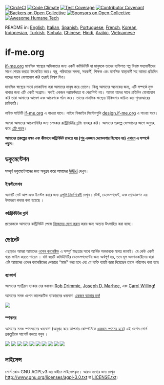 [![CircleCI](https://circleci.com/gh/ifmeorg/ifme/tree/main.svg?style=svg)](https://circleci.com/gh/ifmeorg/ifme/tree/main)
[![Code Climate](https://codeclimate.com/github/ifmeorg/ifme/badges/gpa.svg)](https://codeclimate.com/github/ifmeorg/ifme)
[![Test Coverage](https://api.codeclimate.com/v1/badges/f9444a4d4116720518fe/test_coverage)](https://codeclimate.com/github/ifmeorg/ifme/test_coverage)
[![Contributor Covenant](https://img.shields.io/badge/Contributor%20Covenant-v2.1%20adopted-ff69b4.svg)](code_of_conduct.md)
[![Backers on Open Collective](https://opencollective.com/ifme/backers/badge.svg)](#backers)
[![Sponsors on Open Collective](https://opencollective.com/ifme/sponsors/badge.svg)](#sponsors)
[![Awesome Humane Tech](https://raw.githubusercontent.com/humanetech-community/awesome-humane-tech/main/humane-tech-badge.svg?sanitize=true)](https://github.com/humanetech-community/awesome-humane-tech)

README in: [English](https://github.com/ifmeorg/ifme/blob/main/README.md), [Italian](https://github.com/ifmeorg/ifme/blob/main/README-IT.md), [Spanish](https://github.com/ifmeorg/ifme/blob/main/README-ES.md), [Portuguese](https://github.com/ifmeorg/ifme/blob/main/README-PT.md), [French](https://github.com/ifmeorg/ifme/blob/main/README-FR.md), [Korean](https://github.com/ifmeorg/ifme/blob/main/README-KO.md), [Indonesian](https://github.com/ifmeorg/ifme/blob/main/README-ID.md), [Turkish](https://github.com/ifmeorg/ifme/blob/main/README-TR.md), [Sinhala](https://github.com/ifmeorg/ifme/blob/main/README-LK.md), [Chinese](https://github.com/ifmeorg/ifme/blob/main/README-CN.md),
[Hindi](https://github.com/ifmeorg/ifme/blob/main/README-HI.md), [Arabic](https://github.com/ifmeorg/ifme/blob/main/README-AR.md), [Vietnamese](https://github.com/ifmeorg/ifme/blob/main/README-VI.md)

# if-me.org

[if-me.org](https://www.if-me.org/) মানসিক স্বাস্থ্যের অভিজ্ঞতার জন্য একটি কমিউনিটি
যা মানুষকে তাদের ব্যক্তিগত গল্প বিশ্বস্ত সহযোগীদের সাথে শেয়ার করতে উৎসাহিত করে। 
বন্ধু, পরিবারের সদস্য, সহকর্মী, শিক্ষক এবং মানসিক স্বাস্থ্যকর্মী সহ 
আমরা প্রতিদিন যাদের সাথে যোগাযোগ করি তারাই বিশ্বস্ত মিত্র।

মানসিক স্বাস্থ্যের সাথে মোকাবিলা করা আমাদের মানুষ করে তোলে। 
কিন্তু আমাদের অনেকের জন্য, এটি সম্পর্কে মুক্ত থাকার জন্য এটি একটি সংগ্রাম। 
সবাই একজন পরামর্শদাতা বা থেরাপিস্ট নয়। আমরা যাদের সাথে প্রতিদিন যোগাযোগ করি 
তারা আমাদের আবেগ এবং আচরণকে গঠন করে। তাদের মানসিক স্বাস্থ্যের চিকিৎসায় জড়িত করা পুনরুদ্ধারের চাবিকাঠি।

লাইভ সাইটটি [if-me.org](https://www.if-me.org/) এ পাওয়া যাবে। লাইভ ডিজাইন সিস্টেমগুলি [design.if-me.org](http://design.if-me.org/) এ পাওয়া যাবে।

আমরা আমাদের আচরণবিধির জন্য চমৎকার 
[কন্ট্রিবিউটর চুক্তি](http://contributor-covenant.org) ব্যবহার করি। 
আমাদের প্রকল্পে যোগদানের আগে অনুগ্রহ করে 
[এটি পড়ুন](https://github.com/ifmeorg/ifme/blob/main/code_of_conduct.md)।

**আমাদের প্রকল্পের লক্ষ্য এবং কীভাবে কন্ট্রিবিউট রাখতে হয় (শুধু একজন ডেভেলপার হিসেবে নয়) [এখানে](https://github.com/ifmeorg/ifme/blob/main/CONTRIBUTING.md) এ সম্পর্কে পড়ুন।**

## ডকুমেন্টেশন

সম্পূর্ণ ডকুমেন্টেশনের জন্য অনুগ্রহ করে আমাদের [Wiki](https://github.com/ifmeorg/ifme/wiki) দেখুন।

### ইনস্টলেশন

অ্যাপটি সেট আপ এবং ইনস্টল করার জন্য [এগুলি নির্দেশাবলী](https://github.com/ifmeorg/ifme/wiki/Installation) দেখুন। টেস্ট, ডেভেলপমেন্ট, এবং প্রোডাকশন এর উদাহরণ কভার করা হয়েছে । 

### কন্ট্রিবিউটর ব্লার্ব

প্রত্যেককে আমাদের কন্ট্রিবিউট পেজে [নিজেদের যোগ করুন](https://github.com/ifmeorg/ifme/wiki/Contributor-Blurb) করার জন্য অত্যন্ত উৎসাহিত করা হচ্ছে।

## ডোনেট 

এছাড়াও আমরা আমাদের [ওপেন কালেক্টিভ](https://opencollective.com/ifme) 
এ সম্পূর্ণ স্বচ্ছতার সাথে আর্থিক অবদানকে স্বাগত জানাই। 
যে কেউ একটি খরচ ফাইল করতে পারেন । যদি ব্যয়টি কমিউনিটির ডেভেলপমেন্টের জন্য অর্থপূর্ণ হয়, 
তবে মূল অবদানকারীদের দ্বারা এটি আমাদের ওপেন কালেক্টিভের লেজারে "মার্জ" করা হবে 
এবং যে ব্যক্তি ব্যয়টি জমা দিয়েছেন তাকে পরিশোধ করা হবে৷

### ব্যাকার্স

আমাদের প্যাট্রিয়ন ব্যাকার দের ধন্যবাদ [Rob Drimmie](https://www.patreon.com/user?u=3251857), 
[Joseph D. Marhee](https://www.patreon.com/user?u=2899171), এবং 
[Carol Willing](https://www.patreon.com/user?u=202458)!

আমাদের সমস্ত ওপেন কালেকটিভ ব্যাকারদের ধন্যবাদ!
[একজন ব্যাকার হন!](https://opencollective.com/ifme#backer)

<a href="https://opencollective.com/ifme#backers" target="_blank"><img src="https://opencollective.com/ifme/backers.svg?width=890"></a>

### স্পনসর

আমাদের সমস্ত স্পনসরদের ধন্যবাদ! (অনুগ্রহ করে আপনার কোম্পানিকে 
[একজন স্পনসর হয়ে](https://opencollective.com/ifme#sponsor)) এই ওপেন সোর্স প্রকল্পটিকে সাপোর্ট করতে বলুন ।

<section role="presentation">
  <a href="https://opencollective.com/ifme/sponsor/0/website" target="_blank"><img src="https://opencollective.com/ifme/sponsor/0/avatar.svg"></a>
  <a href="https://opencollective.com/ifme/sponsor/1/website" target="_blank"><img src="https://opencollective.com/ifme/sponsor/1/avatar.svg"></a>
  <a href="https://opencollective.com/ifme/sponsor/2/website" target="_blank"><img src="https://opencollective.com/ifme/sponsor/2/avatar.svg"></a>
  <a href="https://opencollective.com/ifme/sponsor/3/website" target="_blank"><img src="https://opencollective.com/ifme/sponsor/3/avatar.svg"></a>
  <a href="https://opencollective.com/ifme/sponsor/4/website" target="_blank"><img src="https://opencollective.com/ifme/sponsor/4/avatar.svg"></a>
  <a href="https://opencollective.com/ifme/sponsor/5/website" target="_blank"><img src="https://opencollective.com/ifme/sponsor/5/avatar.svg"></a>
  <a href="https://opencollective.com/ifme/sponsor/6/website" target="_blank"><img src="https://opencollective.com/ifme/sponsor/6/avatar.svg"></a>
  <a href="https://opencollective.com/ifme/sponsor/7/website" target="_blank"><img src="https://opencollective.com/ifme/sponsor/7/avatar.svg"></a>
  <a href="https://opencollective.com/ifme/sponsor/8/website" target="_blank"><img src="https://opencollective.com/ifme/sponsor/8/avatar.svg"></a>
  <a href="https://opencollective.com/ifme/sponsor/9/website" target="_blank"><img src="https://opencollective.com/ifme/sponsor/9/avatar.svg"></a>
</section>

## লাইসেন্স

সোর্স কোড GNU AGPLv3 এর অধীনে লাইসেন্সকৃত। আরও তথ্যের জন্য দেখুন
http://www.gnu.org/licenses/agpl-3.0.txt বা
[LICENSE.txt](https://github.com/ifmeorg/ifme/blob/main/LICENSE.txt)।

